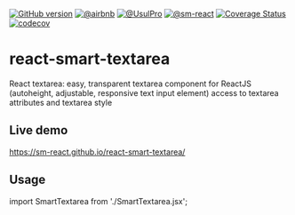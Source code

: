 [![GitHub version](https://badge.fury.io/gh/sm-react%2Freact-smart-textarea.svg)](https://badge.fury.io/gh/sm-react%2Freact-smart-textarea)
[![@airbnb](https://img.shields.io/badge/code%20style-Airbnb-brightgreen.svg)](https://github.com/airbnb/javascript)
[![@UsulPro](https://img.shields.io/badge/github-UsulPro-blue.svg)](https://github.com/UsulPro)
[![@sm-react](https://img.shields.io/badge/github-smARTLight-red.svg)](https://github.com/sm-react)
[![Coverage Status](https://coveralls.io/repos/github/sm-react/react-smart-textarea/badge.svg?branch=master)](https://coveralls.io/github/sm-react/react-smart-textarea?branch=master)
[![codecov](https://codecov.io/gh/sm-react/react-smart-textarea/branch/master/graph/badge.svg)](https://codecov.io/gh/sm-react/react-smart-textarea)

# react-smart-textarea
React textarea: easy, transparent textarea component for ReactJS (autoheight, adjustable, responsive text input element) access to textarea attributes and textarea style

## Live demo
https://sm-react.github.io/react-smart-textarea/

## Usage
import SmartTextarea from './SmartTextarea.jsx';